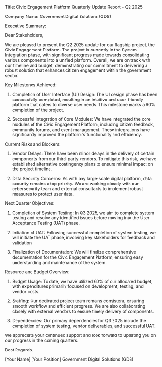  Title: Civic Engagement Platform Quarterly Update Report - Q2 2025

Company Name: Government Digital Solutions (GDS)

Executive Summary:

Dear Stakeholders,

We are pleased to present the Q2 2025 update for our flagship project, the Civic Engagement Platform. The project is currently in the System Integration phase, with significant progress made towards consolidating various components into a unified platform. Overall, we are on track with our timeline and budget, demonstrating our commitment to delivering a robust solution that enhances citizen engagement within the government sector.

Key Milestones Achieved:

1. Completion of User Interface (UI) Design: The UI design phase has been successfully completed, resulting in an intuitive and user-friendly platform that caters to diverse user needs. This milestone marks a 60% completion of the project.

2. Successful Integration of Core Modules: We have integrated the core modules of the Civic Engagement Platform, including citizen feedback, community forums, and event management. These integrations have significantly improved the platform's functionality and efficiency.

Current Risks and Blockers:

1. Vendor Delays: There have been minor delays in the delivery of certain components from our third-party vendors. To mitigate this risk, we have established alternative contingency plans to ensure minimal impact on the project timeline.

2. Data Security Concerns: As with any large-scale digital platform, data security remains a top priority. We are working closely with our cybersecurity team and external consultants to implement robust measures to protect user data.

Next Quarter Objectives:

1. Completion of System Testing: In Q3 2025, we aim to complete system testing and resolve any identified issues before moving into the User Acceptance Testing (UAT) phase.

2. Initiation of UAT: Following successful completion of system testing, we will initiate the UAT phase, involving key stakeholders for feedback and validation.

3. Finalization of Documentation: We will finalize comprehensive documentation for the Civic Engagement Platform, ensuring easy understanding and maintenance of the system.

Resource and Budget Overview:

1. Budget Usage: To date, we have utilized 60% of our allocated budget, with expenditures primarily focused on development, testing, and vendor costs.

2. Staffing: Our dedicated project team remains consistent, ensuring smooth workflow and efficient progress. We are also collaborating closely with external vendors to ensure timely delivery of components.

3. Dependencies: Our primary dependencies for Q3 2025 include the completion of system testing, vendor deliverables, and successful UAT.

We appreciate your continued support and look forward to updating you on our progress in the coming quarters.

Best Regards,

[Your Name]
[Your Position]
Government Digital Solutions (GDS)